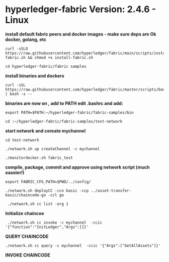# hyperledger-fabric Version: 2.4.6 - Linux

**install default fabric peers and docker images - make sure deps are Ok docker, golang, etc**

    curl -sSLO https://raw.githubusercontent.com/hyperledger/fabric/main/scripts/install-fabric.sh && chmod +x install-fabric.sh

    cd hyperledger-fabric/fabric samples

**install binaries and dockers**

    curl -sSL https://raw.githubusercontent.com/hyperledger/fabric/master/scripts/bootstrap.sh | bash -s --

**binaries are now on , add to PATH edit .bashrc and add:**

    export PATH=$PATH:~/hyperledger-fabric/fabric-samples/bin

    cd :~/hyperledger-fabric/fabric-samples/test-network

**start network and cereate mychannel**

    cd test-network
    
    ./network.sh up createChannel -c mychannel

    ./monitordocker.sh fabric_test


**compile, package, commit and approve using network script (much easeier!)**

    export FABRIC_CFG_PATH=$PWD/../config/

    ./network.sh deployCC -ccn basic -ccp ../asset-transfer-basic/chaincode-go -ccl go

     ./network.sh cc list -org 1

 **Initialize chaincoe**

     ./network.sh cc invoke -c mychannel  -ccic '{"function":"InitLedger","Args":[]}'


**QUERY CHAINCODE**

    ./network.sh cc query -c mychannel  -ccic '{"Args":["GetAllAssets"]}'


**INVOKE CHAINCODE**

